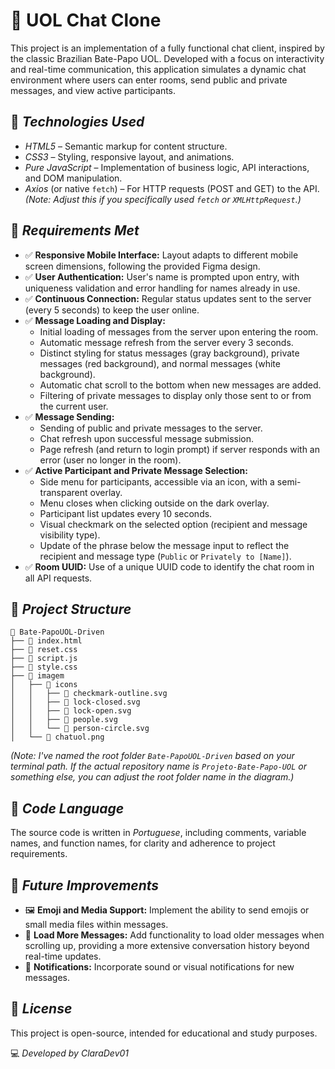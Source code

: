 # 💬 UOL Chat Clone

This project is an implementation of a fully functional chat client, inspired by the classic Brazilian Bate-Papo UOL. Developed with a focus on interactivity and real-time communication, this application simulates a dynamic chat environment where users can enter rooms, send public and private messages, and view active participants.

## 🚀 *Technologies Used*

-   *HTML5* – Semantic markup for content structure.
-   *CSS3* – Styling, responsive layout, and animations.
-   *Pure JavaScript* – Implementation of business logic, API interactions, and DOM manipulation.
-   *Axios* (or native `fetch`) – For HTTP requests (POST and GET) to the API. *(Note: Adjust this if you specifically used `fetch` or `XMLHttpRequest`.)*

## 🎯 *Requirements Met*

-   ✅ **Responsive Mobile Interface:** Layout adapts to different mobile screen dimensions, following the provided Figma design.
-   ✅ **User Authentication:** User's name is prompted upon entry, with uniqueness validation and error handling for names already in use.
-   ✅ **Continuous Connection:** Regular status updates sent to the server (every 5 seconds) to keep the user online.
-   ✅ **Message Loading and Display:**
    * Initial loading of messages from the server upon entering the room.
    * Automatic message refresh from the server every 3 seconds.
    * Distinct styling for status messages (gray background), private messages (red background), and normal messages (white background).
    * Automatic chat scroll to the bottom when new messages are added.
    * Filtering of private messages to display only those sent to or from the current user.
-   ✅ **Message Sending:**
    * Sending of public and private messages to the server.
    * Chat refresh upon successful message submission.
    * Page refresh (and return to login prompt) if server responds with an error (user no longer in the room).
-   ✅ **Active Participant and Private Message Selection:**
    * Side menu for participants, accessible via an icon, with a semi-transparent overlay.
    * Menu closes when clicking outside on the dark overlay.
    * Participant list updates every 10 seconds.
    * Visual checkmark on the selected option (recipient and message visibility type).
    * Update of the phrase below the message input to reflect the recipient and message type (`Public` or `Privately to [Name]`).
-   ✅ **Room UUID:** Use of a unique UUID code to identify the chat room in all API requests.

## 📌 *Project Structure*

```
📂 Bate-PapoUOL-Driven
├── 📄 index.html
├── 📄 reset.css
├── 📄 script.js
├── 📄 style.css
├── 📂 imagem
│   ├── 📂 icons
│   │   ├── 📄 checkmark-outline.svg
│   │   ├── 📄 lock-closed.svg
│   │   ├── 📄 lock-open.svg
│   │   ├── 📄 people.svg
│   │   └── 📄 person-circle.svg
│   └── 📄 chatuol.png
```

*(Note: I've named the root folder `Bate-PapoUOL-Driven` based on your terminal path. If the actual repository name is `Projeto-Bate-Papo-UOL` or something else, you can adjust the root folder name in the diagram.)*

## 📝 *Code Language*

The source code is written in *Portuguese*, including comments, variable names, and function names, for clarity and adherence to project requirements.

## 📌 *Future Improvements*

-   🖼️ **Emoji and Media Support:** Implement the ability to send emojis or small media files within messages.
-   💬 **Load More Messages:** Add functionality to load older messages when scrolling up, providing a more extensive conversation history beyond real-time updates.
-   🔔 **Notifications:** Incorporate sound or visual notifications for new messages.

## 📜 *License*

This project is open-source, intended for educational and study purposes.

💻 *Developed by ClaraDev01*
